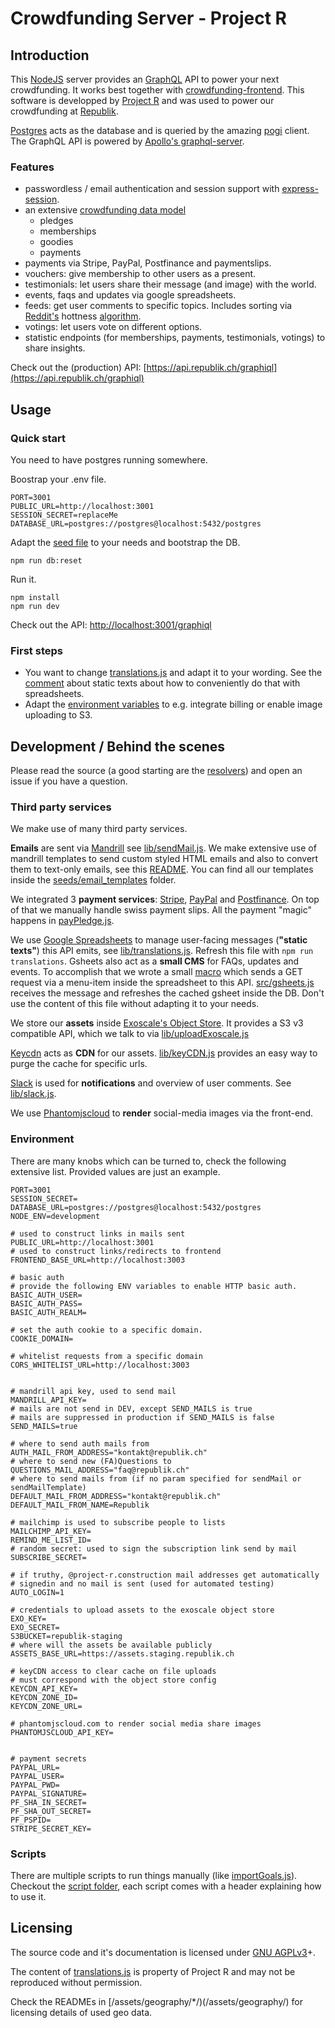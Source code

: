 # Crowdfunding Server - Project R

## Introduction
This [NodeJS](https://nodejs.org) server provides an [GraphQL](http://graphql.org) API to power your next crowdfunding. It works best together with [crowdfunding-frontend](https://github.com/orbiting/crowdfunding-frontend). This software is developped by [Project R](https://project-r.construction) and was used to power our crowdfunding at [Republik](https://www.republik.ch).

[Postgres](https://www.postgresql.org/) acts as the database and is queried by the amazing [pogi](https://github.com/holdfenytolvaj/pogi) client. The GraphQL API is powered by [Apollo's graphql-server](https://github.com/apollographql/graphql-server).

### Features
- passwordless / email authentication and session support with [express-session](https://github.com/expressjs/session).
- an extensive [crowdfunding data model](docs/CF-ERM.png "ERM")
  - pledges
  - memberships
  - goodies
  - payments
- payments via Stripe, PayPal, Postfinance and paymentslips.
- vouchers: give membership to other users as a present.
- testimonials: let users share their message (and image) with the world.
- events, faqs and updates via google spreadsheets.
- feeds: get user comments to specific topics. Includes sorting via [Reddit's](https://reddit.com) hottness [algorithm](lib/hottness.js).
- votings: let users vote on different options.
- statistic endpoints (for memberships, payments, testimonials, votings) to share insights.

Check out the (production) API: [https://api.republik.ch/graphiql](https://api.republik.ch/graphiql)


## Usage

### Quick start
You need to have postgres running somewhere.

Boostrap your .env file.
```
PORT=3001
PUBLIC_URL=http://localhost:3001
SESSION_SECRET=replaceMe
DATABASE_URL=postgres://postgres@localhost:5432/postgres
```

Adapt the [seed file](seeds/republik.js) to your needs and bootstrap the DB.
```
npm run db:reset
```

Run it.
```
npm install
npm run dev
```
Check out the API: [http://localhost:3001/graphiql](http://localhost:3001/graphiql)

### First steps
* You want to change [translations.js](/lib/translations.json) and adapt it to your wording. See the [comment](#static-texts) about static texts about how to conveniently do that with spreadsheets.
* Adapt the [environment variables](#environment) to e.g. integrate billing or enable image uploading to S3.


## Development / Behind the scenes
Please read the source (a good starting are the [resolvers](graphql/resolvers/)) and open an issue if you have a question.

### Third party services
We make use of many third party services.

**Emails** are sent via [Mandrill](https://mandrillapp.com) see [lib/sendMail.js](lib/sendMail.js). We make extensive use of mandrill templates to send custom styled HTML emails and also to convert them to text-only emails, see this [README](seeds/email_templates/README.md). You can find all our templates inside the [seeds/email_templates](seeds/email_templates/) folder.

We integrated 3 **payment services**: [Stripe](https://stripe.com), [PayPal](https://www.paypal.com) and [Postfinance](https://www.postfinance.ch/de/unternehmen/produkte/debitorenloesungen/e-payment-psp.html). On top of that we manually handle swiss payment slips. All the payment "magic" happens in [payPledge.js](graphql/resolvers/RootMutations/payPledge.js).

We use [Google Spreadsheets](https://docs.google.com/spreadsheets) to manage user-facing messages (<a name="static-texts"></a>**"static texts"**</a>) this API emits, see [lib/translations.js](lib/translations.js). Refresh this file with `npm run translations`. Gsheets also act as a **small CMS** for FAQs, updates and events. To accomplish that we wrote a small [macro](seeds/gsheets/macro.gs) which sends a GET request via a menu-item inside the spreadsheet to this API. [src/gsheets.js](src/gsheets.js) receives the message and refreshes the cached gsheet inside the DB. Don't use the content of this file without adapting it to your needs.

We store our **assets** inside [Exoscale's Object Store](https://www.exoscale.ch/object-storage/). It provides a S3 v3 compatible API, which we talk to via [lib/uploadExoscale.js](lib/uploadExoscale.js)

[Keycdn](https://www.keycdn.com) acts as **CDN** for our assets. [lib/keyCDN.js](lib/keyCDN.js) provides an easy way to purge the cache for specific urls.

[Slack](https://slack.com) is used for **notifications** and overview of user comments. See [lib/slack.js](lib/slack.js).

We use [Phantomjscloud](https://phantomjscloud.com/) to **render** social-media images via the front-end.


### Environment
There are many knobs which can be turned to, check the following extensive list. Provided values are just an example.
```
PORT=3001
SESSION_SECRET=
DATABASE_URL=postgres://postgres@localhost:5432/postgres
NODE_ENV=development

# used to construct links in mails sent
PUBLIC_URL=http://localhost:3001
# used to construct links/redirects to frontend
FRONTEND_BASE_URL=http://localhost:3003

# basic auth
# provide the following ENV variables to enable HTTP basic auth.
BASIC_AUTH_USER=
BASIC_AUTH_PASS=
BASIC_AUTH_REALM=

# set the auth cookie to a specific domain.
COOKIE_DOMAIN=

# whitelist requests from a specific domain
CORS_WHITELIST_URL=http://localhost:3003


# mandrill api key, used to send mail
MANDRILL_API_KEY=
# mails are not send in DEV, except SEND_MAILS is true
# mails are suppressed in production if SEND_MAILS is false
SEND_MAILS=true

# where to send auth mails from
AUTH_MAIL_FROM_ADDRESS="kontakt@republik.ch"
# where to send new (FA)Questions to
QUESTIONS_MAIL_ADDRESS="faq@republik.ch"
# where to send mails from (if no param specified for sendMail or sendMailTemplate)
DEFAULT_MAIL_FROM_ADDRESS="kontakt@republik.ch"
DEFAULT_MAIL_FROM_NAME=Republik

# mailchimp is used to subscribe people to lists
MAILCHIMP_API_KEY=
REMIND_ME_LIST_ID=
# random secret: used to sign the subscription link send by mail
SUBSCRIBE_SECRET=

# if truthy, @project-r.construction mail addresses get automatically
# signedin and no mail is sent (used for automated testing)
AUTO_LOGIN=1

# credentials to upload assets to the exoscale object store
EXO_KEY=
EXO_SECRET=
S3BUCKET=republik-staging
# where will the assets be available publicly
ASSETS_BASE_URL=https://assets.staging.republik.ch

# keyCDN access to clear cache on file uploads
# must correspond with the object store config
KEYCDN_API_KEY=
KEYCDN_ZONE_ID=
KEYCDN_ZONE_URL=

# phantomjscloud.com to render social media share images
PHANTOMJSCLOUD_API_KEY=


# payment secrets
PAYPAL_URL=
PAYPAL_USER=
PAYPAL_PWD=
PAYPAL_SIGNATURE=
PF_SHA_IN_SECRET=
PF_SHA_OUT_SECRET=
PF_PSPID=
STRIPE_SECRET_KEY=
```

### Scripts
There are multiple scripts to run things manually (like [importGoals.js](script/importGoals.js)).
Checkout the [script folder](script/), each script comes with a header explaining how to use it.


## Licensing
The source code and it's documentation is licensed under [GNU AGPLv3](LICENSE.txt)+.

The content of [translations.js](/lib/translations.json) is property of Project R and may not be reproduced without permission.

Check the READMEs in [/assets/geography/*/)(/assets/geography/) for licensing details of used geo data.
